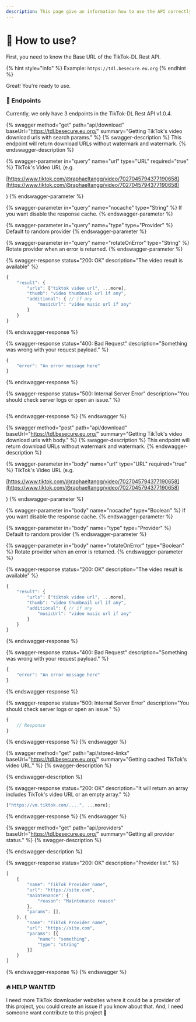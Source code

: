 ```yaml
---
description: This page give an information how to use the API correctly.
---
```


# 🤔 How to use?

First, you need to know the Base URL of the TikTok-DL Rest API.

{% hint style="info" %}
Example: `https://tdl.besecure.eu.org`
{% endhint %}

Great! You're ready to use.

### :satellite: Endpoints

Currently, we only have 3 endpoints in the TikTok-DL Rest API v1.0.4.

{% swagger method="get" path="api/download" baseUrl="https://tdl.besecure.eu.org/" summary="Getting TikTok's video download urls with search params." %}
{% swagger-description %}
This endpoint will return download URLs without watermark and watermark.
{% endswagger-description %}

{% swagger-parameter in="query" name="url" type="URL" required="true" %}
TikTok's Video URL (e.g. 

[https://www.tiktok.com/@raphaeltangg/video/7027045794377190658](https://www.tiktok.com/@raphaeltangg/video/7027045794377190658)

)
{% endswagger-parameter %}

{% swagger-parameter in="query" name="nocache" type="String" %}
If you want disable the response cache.
{% endswagger-parameter %}

{% swagger-parameter in="query" name="type" type="Provider" %}
Default to random provider
{% endswagger-parameter %}

{% swagger-parameter in="query" name="rotateOnError" type="String" %}
Rotate provider when an error is returned.
{% endswagger-parameter %}

{% swagger-response status="200: OK" description="The video result is available" %}
```javascript
{
    "result": {
        "urls": ["tiktok video url", ...more],
        "thumb": "video thumbnail url if any",
        "additional": { // if any
            "musicUrl": "video music url if any"
        }
    }
}
```
{% endswagger-response %}

{% swagger-response status="400: Bad Request" description="Something was wrong with your request payload." %}
```javascript
{
    "error": "An error message here"
}
```
{% endswagger-response %}

{% swagger-response status="500: Internal Server Error" description="You should check server logs or open an issue." %}
```javascript
```
{% endswagger-response %}
{% endswagger %}

{% swagger method="post" path="api/download" baseUrl="https://tdl.besecure.eu.org/" summary="Getting TikTok's video download urls with body." %}
{% swagger-description %}
This endpoint will return download URLs without watermark and watermark.
{% endswagger-description %}

{% swagger-parameter in="body" name="url" type="URL" required="true" %}
TikTok's Video URL (e.g. 

[https://www.tiktok.com/@raphaeltangg/video/7027045794377190658](https://www.tiktok.com/@raphaeltangg/video/7027045794377190658)

)
{% endswagger-parameter %}

{% swagger-parameter in="body" name="nocache" type="Boolean" %}
If you want disable the response cache.
{% endswagger-parameter %}

{% swagger-parameter in="body" name="type" type="Provider" %}
Default to random provider
{% endswagger-parameter %}

{% swagger-parameter in="body" name="rotateOnError" type="Boolean" %}
Rotate provider when an error is returned.
{% endswagger-parameter %}

{% swagger-response status="200: OK" description="The video result is available" %}
```javascript
{
    "result": {
        "urls": ["tiktok video url", ...more],
        "thumb": "video thumbnail url if any",
        "additional": { // if any
            "musicUrl": "video music url if any"
        }
    }
}
```
{% endswagger-response %}

{% swagger-response status="400: Bad Request" description="Something was wrong with your request payload." %}
```javascript
{
    "error": "An error message here"
}
```
{% endswagger-response %}

{% swagger-response status="500: Internal Server Error" description="You should check server logs or open an issue." %}
```javascript
{
    // Response
}
```
{% endswagger-response %}
{% endswagger %}

{% swagger method="get" path="api/stored-links" baseUrl="https://tdl.besecure.eu.org/" summary="Getting cached TikTok's video URL." %}
{% swagger-description %}

{% endswagger-description %}

{% swagger-response status="200: OK" description="It will return an array includes TikTok's video URL or an empty array." %}
```javascript
["https://vm.tiktok.com/....", ...more];
```
{% endswagger-response %}
{% endswagger %}

{% swagger method="get" path="api/providers" baseUrl="https://tdl.besecure.eu.org/" summary="Getting all provider status." %}
{% swagger-description %}

{% endswagger-description %}

{% swagger-response status="200: OK" description="Provider list." %}
```javascript
[
    {
        "name": "TikTok Provider name",
        "url": "https://site.com",
        "maintenance": {
            "reason": "Maintenance reason"
        },
        "params": [],
    }, {
        "name": "TikTok Provider name",
        "url": "https://site.com",
        "params": [{
            "name": "something",
            "type": "string"
        }]
    }
]
```
{% endswagger-response %}
{% endswagger %}

### :fire: HELP WANTED

I need more TikTok downloader websites where it could be a provider of this project, you could create an issue if you know about that. And, I need someone want contribute to this project :duck:
